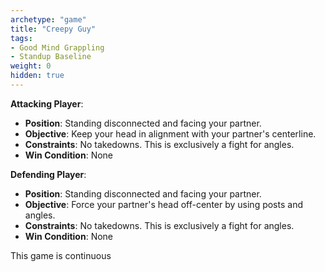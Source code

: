 ```yaml
---
archetype: "game"
title: "Creepy Guy"
tags: 
- Good Mind Grappling
- Standup Baseline
weight: 0
hidden: true
---
```


**Attacking Player**:
  * **Position**: Standing disconnected and facing your partner.
  * **Objective**: Keep your head in alignment with your partner's centerline.
  * **Constraints**: No takedowns. This is exclusively a fight for angles.
  * **Win Condition**: None

**Defending Player**:
  * **Position**: Standing disconnected and facing your partner.
  * **Objective**: Force your partner's head off-center by using posts and angles.
  * **Constraints**: No takedowns. This is exclusively a fight for angles.
  * **Win Condition**: None

This game is continuous
